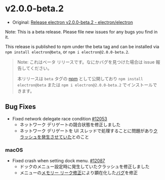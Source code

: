 # v2.0.0-beta.2

* Original: [Release electron v2.0.0-beta.2 - electron/electron](https://github.com/electron/electron/releases/tag/v2.0.0-beta.2)

Note: This is a beta release. Please file new issues for any bugs you find in it.

This release is published to npm under the beta tag and can be installed via `npm install electron@beta`, or `npm i electron@2.0.0-beta.2`.

> Note: これはベータ リリースです。なにかバグを見つけた場合は issue 報告してください。
>
> 本リリースは `beta` タグの [npm](https://www.npmjs.com/package/electron) として公開しており `npm install electron@beta` または `npm i electron@2.0.0-beta.2` でインストールできます。

## Bug Fixes

* Fixed network delegate race condition [#12053](https://github.com/electron/electron/pull/12053)
  * ネットワーク デリゲートの競合状態を修正しました
  * ネットワーク デリゲートを UI スレッドで処理することに問題があり[クラッシュを発生させていた](https://github.com/electron/electron/issues/12029)とのこと

### macOS

* Fixed crash when setting dock menu. [#12087](https://github.com/electron/electron/pull/12087)
  * ドックのメニュー設定時に発生していたクラッシュを修正しました
  * メニューの[メモリー リーク修正](https://github.com/electron/electron/pull/11967)により顕在化した[バグ](https://github.com/electron/electron/issues/12002)を修正
